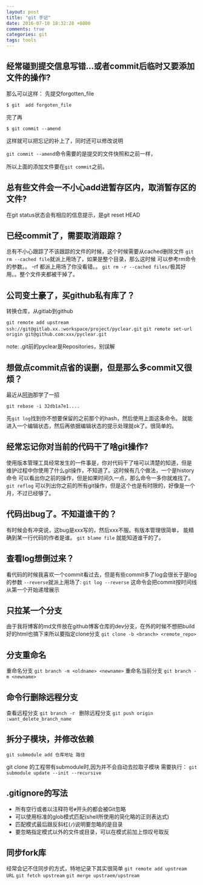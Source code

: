 ```yaml
---
layout: post
title: "git 手记"
date: 2016-07-10 18:32:28 +0800
comments: true
categories: git
tags: tools
---
```

## 经常碰到提交信息写错...或者commit后临时又要添加文件的操作?
那么可以这样：
  先提交forgotten_file

    $ git  add forgoten_file
 
  完了再

    $ git commit --amend

这样就可以把忘记的补上了，同时还可以修改说明

`git commit --amend`命令需要的是提交的文件快照和之前一样，

所以上面的添加文件要在`git commit`之前。

## 总有些文件会一不小心add进暂存区内，取消暂存区的文件?
在git status状态会有相应的信息提示，是git reset HEAD <file>

## 已经commit了，需要取消跟踪？
总有不小心跟踪了不该跟踪的文件的时候，这个时候需要从cached删除文件
`git rm --cached file`就派上用场了，如果是整个目录，那么这时候
可以参考rm命令的参数。。 -rf 都派上用场了你没看错。。
`git rm -r --cached files/`极其好用。。整个文件夹都被干掉了。

## 公司变土豪了，买github私有库了？
转换仓库，从gitlab到github

  `git remote add upstream ssh://git@gitlab.xx.:workspace/project/pyclear.git`
  `git remote set-url origin git@github.com:xxx/pyclear.git`

note: .git前的pyclear是Repositories，别误解

## 想做点commit点省的误删，但是那么多commit又很烦？
最近从[阿驹](http://ajucs.com)那学了一招

    git rebase -i 32db1a7e1....

先`git log`找到你不想要保留的之前那个的hash，然后使用上面这条命令。
就能进入一个编辑状态，然后再依据编辑状态的提示处理就ok了。很简单的。

## 经常忘记你对当前的代码干了啥git操作?
使用版本管理工具经常发生的一件事是，你对代码干了啥可以清楚的知道，但是
维护过程中你使用了什么git操作，不知道了。这时候有几个做法，一个是history命令
可以看出你之前的操作，但是如果时间久一点，那么命令一多你就难找了。
`git reflog`
可以列出你之前的所有git操作，但是这个也是有时限的，好像是一个月，不过已经够了。

## 代码出bug了。不知道谁干的？
有时候会有冲突说，这bug是xxx写的，然后xxx不服。有版本管理很简单，
能精确到某一行代码的作者是谁。
`git blame file`
就能知道谁干的了。

## 查看log想倒过来？
看代码的时候我喜欢一个commit看过去，但是有些commit多了log会很长于是log的参数
`--reverse`就派上用场了:
`git log --reverse`
这命令会把commit按时间线从第一个开始递增展示

##  只拉某一个分支
由于我将博客的md文件放在github博客仓库的dev分支，在外的时候不想把build好的html也搞下来所以要指定clone分支
`git clone -b <branch> <remote_repo>`

## 分支重命名
重命名分支
`git branch -m <oldname> <newname>`
重命名当前分支
`git branch -m <newname>`

## 命令行删除远程分支
查看远程分支
`git branch -r `
删除远程分支
`git push origin :want_delete_branch_name`


## 拆分子模块，并修改依赖
`git submodule add 仓库地址 路径`

git clone 的工程带有submodule时,因为并不会自动去拉取子模块
需要执行：
`git submodule update --init --recursive`


## .gitignore的写法
* 所有空行或者以注释符号`#`开头的都会被Git忽略
* 可以使用标准的glob模式匹配(shell所使用的简化略的正则表达式)
* 匹配模式最后跟反斜杠(`/`)说明要忽略的是目录
* 要忽略指定模式以外的文件或目录，可以在模式前加上惊叹号取反

## 同步fork库
经常会记不住同步的方式，特地记录下其实很简单
`git remote add upstream URL`
`git fetch upstream`
`git merge upstraem/upstream`
